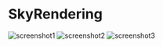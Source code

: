 # SkyRendering

![screenshot1](https://c52e.github.io/SkyRendering/data/screenshot4.jpg)
![screenshot2](https://c52e.github.io/SkyRendering/data/screenshot2.jpg)
![screenshot3](https://c52e.github.io/SkyRendering/data/screenshot3.jpg)
